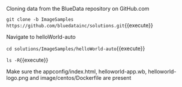 Cloning data from the BlueData repository on GitHub.com

`git clone -b ImageSamples https://github.com/bluedatainc/solutions.git`{{execute}}

Navigate to helloWorld-auto

`cd solutions/ImageSamples/helloWorld-auto`{{execute}}

`ls -R`{{execute}}

Make sure the appconfig/index.html, helloworld-app.wb, helloworld-logo.png and image/centos/Dockerfile are present
